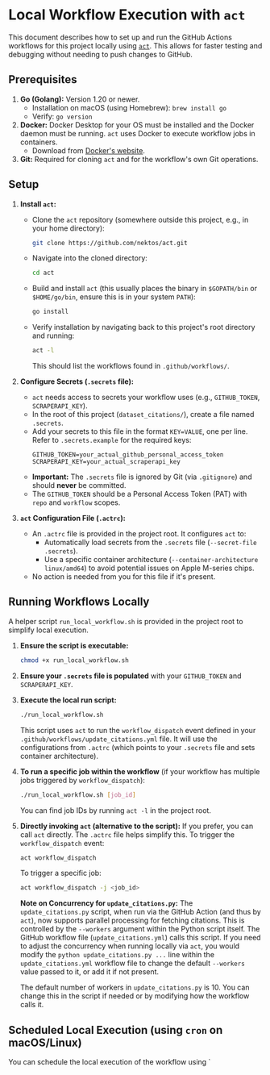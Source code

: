 # Local Workflow Execution with `act`

This document describes how to set up and run the GitHub Actions workflows for this project locally using [`act`](https://github.com/nektos/act). This allows for faster testing and debugging without needing to push changes to GitHub.

## Prerequisites

1.  **Go (Golang):** Version 1.20 or newer.
    *   Installation on macOS (using Homebrew): `brew install go`
    *   Verify: `go version`
2.  **Docker:** Docker Desktop for your OS must be installed and the Docker daemon must be running. `act` uses Docker to execute workflow jobs in containers.
    *   Download from [Docker's website](https://www.docker.com/products/docker-desktop/).
3.  **Git:** Required for cloning `act` and for the workflow's own Git operations.

## Setup

1.  **Install `act`:**
    *   Clone the `act` repository (somewhere outside this project, e.g., in your home directory):
        ```bash
        git clone https://github.com/nektos/act.git
        ```
    *   Navigate into the cloned directory:
        ```bash
        cd act
        ```
    *   Build and install `act` (this usually places the binary in `$GOPATH/bin` or `$HOME/go/bin`, ensure this is in your system `PATH`):
        ```bash
        go install
        ```
    *   Verify installation by navigating back to this project's root directory and running:
        ```bash
        act -l 
        ```
        This should list the workflows found in `.github/workflows/`.

2.  **Configure Secrets (`.secrets` file):**
    *   `act` needs access to secrets your workflow uses (e.g., `GITHUB_TOKEN`, `SCRAPERAPI_KEY`).
    *   In the root of this project (`dataset_citations/`), create a file named `.secrets`.
    *   Add your secrets to this file in the format `KEY=VALUE`, one per line. Refer to `.secrets.example` for the required keys:
        ```
        GITHUB_TOKEN=your_actual_github_personal_access_token
        SCRAPERAPI_KEY=your_actual_scraperapi_key
        ```
    *   **Important:** The `.secrets` file is ignored by Git (via `.gitignore`) and should **never** be committed.
    *   The `GITHUB_TOKEN` should be a Personal Access Token (PAT) with `repo` and `workflow` scopes.

3.  **`act` Configuration File (`.actrc`):**
    *   An `.actrc` file is provided in the project root. It configures `act` to:
        *   Automatically load secrets from the `.secrets` file (`--secret-file .secrets`).
        *   Use a specific container architecture (`--container-architecture linux/amd64`) to avoid potential issues on Apple M-series chips.
    *   No action is needed from you for this file if it's present.

## Running Workflows Locally

A helper script `run_local_workflow.sh` is provided in the project root to simplify local execution.

1.  **Ensure the script is executable:**
    ```bash
    chmod +x run_local_workflow.sh
    ```

2.  **Ensure your `.secrets` file is populated** with your `GITHUB_TOKEN` and `SCRAPERAPI_KEY`.

3.  **Execute the local run script:**
    ```bash
    ./run_local_workflow.sh
    ```
    This script uses `act` to run the `workflow_dispatch` event defined in your `.github/workflows/update_citations.yml` file.
    It will use the configurations from `.actrc` (which points to your `.secrets` file and sets container architecture).

4.  **To run a specific job within the workflow** (if your workflow has multiple jobs triggered by `workflow_dispatch`):
    ```bash
    ./run_local_workflow.sh [job_id]
    ```
    You can find job IDs by running `act -l` in the project root.

5.  **Directly invoking `act` (alternative to the script):**
    If you prefer, you can call `act` directly. The `.actrc` file helps simplify this.
    To trigger the `workflow_dispatch` event:
    ```bash
    act workflow_dispatch
    ```
    To trigger a specific job:
    ```bash
    act workflow_dispatch -j <job_id>
    ```

    **Note on Concurrency for `update_citations.py`:**
    The `update_citations.py` script, when run via the GitHub Action (and thus by `act`), now supports parallel processing for fetching citations. This is controlled by the `--workers` argument within the Python script itself. The GitHub workflow file (`update_citations.yml`) calls this script. If you need to adjust the concurrency when running locally via `act`, you would modify the `python update_citations.py ...` line within the `update_citations.yml` workflow file to change the default `--workers` value passed to it, or add it if not present.

    The default number of workers in `update_citations.py` is 10. You can change this in the script if needed or by modifying how the workflow calls it.

## Scheduled Local Execution (using `cron` on macOS/Linux)

You can schedule the local execution of the workflow using `